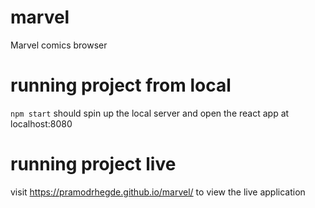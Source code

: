 # marvel
Marvel comics browser

# running project from local

`npm start` should spin up the local server and open the react app at localhost:8080

# running project live

visit https://pramodrhegde.github.io/marvel/ to view the live application
